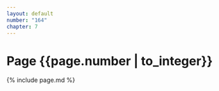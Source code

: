 ```yaml
---
layout: default
number: "164"
chapter: 7
---
```


# Page {{page.number | to_integer}}
{% include page.md %}
